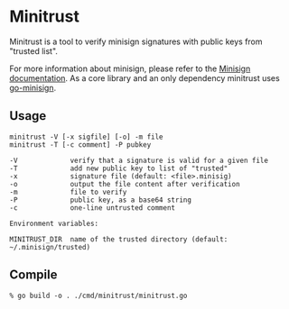 # Minitrust

Minitrust is a tool to verify minisign signatures with public keys from
"trusted list".

For more information about minisign, please refer to the [Minisign
documentation][minisign-docs]. As a core library and an only dependency
minitrust uses [go-minisign][go-minisign].

[minisign-docs]: https://jedisct1.github.io/minisign/
[go-minisign]: https://github.com/jedisct1/go-minisign/

## Usage

	minitrust -V [-x sigfile] [-o] -m file
	minitrust -T [-c comment] -P pubkey

	-V             verify that a signature is valid for a given file
	-T             add new public key to list of "trusted"
	-x             signature file (default: <file>.minisig)
	-o             output the file content after verification
	-m             file to verify
	-P             public key, as a base64 string
	-c             one-line untrusted comment

	Environment variables:

	MINITRUST_DIR  name of the trusted directory (default: ~/.minisign/trusted)

## Compile

	% go build -o . ./cmd/minitrust/minitrust.go
